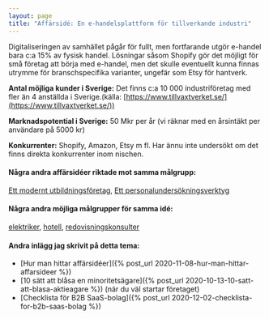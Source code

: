 ```yaml
---
layout: page
title: "Affärsidé: En e-handelsplattform för tillverkande industri"
---
```

Digitaliseringen av samhället pågår för fullt, men fortfarande utgör e-handel bara c:a 15% av fysisk handel. Lösningar såsom Shopify gör det möjligt för små företag att börja med e-handel, men det skulle eventuellt kunna finnas utrymme för branschspecifika varianter, ungefär som Etsy för hantverk.

**Antal möjliga kunder i Sverige:** Det finns c:a 10 000 industriföretag med fler än 4 anställda i Sverige.(källa: [https://www.tillvaxtverket.se/](https://www.tillvaxtverket.se/))

**Marknadspotential i Sverige:** 50 Mkr per år (vi räknar med en årsintäkt per användare på 5000 kr)

**Konkurrenter:** Shopify, Amazon, Etsy m fl. Har ännu inte undersökt om det finns direkta konkurrenter inom nischen.

#### Några andra affärsidéer riktade mot samma målgrupp:
[Ett modernt utbildningsföretag](/affarsideer/ett-modernt-utbildningsforetag-riktat-mot-tillverkande-industri/), [Ett personalundersökningsverktyg](/affarsideer/ett-personalundersokningsverktyg-for-tillverkande-industri/)


#### Några andra möjliga målgrupper för samma idé:
[elektriker](/affarsideer/en-e-handelsplattform-for-elektriker/), [hotell](/affarsideer/en-e-handelsplattform-for-hotell/), [redovisningskonsulter](/affarsideer/en-e-handelsplattform-for-redovisningskonsulter/)

#### Andra inlägg jag skrivit på detta tema:
- [Hur man hittar affärsidéer]({% post_url 2020-11-08-hur-man-hittar-affarsideer %})
- [10 sätt att blåsa en minoritetsägare]({% post_url 2020-10-13-10-satt-att-blasa-aktieagare %}) (när du väl startar företaget)
- [Checklista för B2B SaaS-bolag]({% post_url 2020-12-02-checklista-for-b2b-saas-bolag %})

